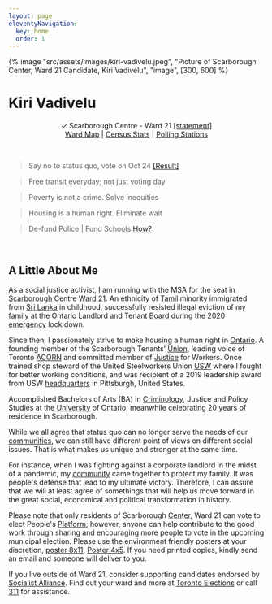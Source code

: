 ```yaml
---
layout: page
eleventyNavigation:
  key: home
  order: 1
---
```


{% image "src/assets/images/kiri-vadivelu.jpeg", "Picture of Scarborough Center, Ward 21 Candidate, Kiri Vadivelu",
  "image", [300, 600] %}

# Kiri Vadivelu

<p align="center">
 &check; Scarborough Centre - Ward 21 <a href="https://github.com/kiri-vadivelu/project-108/blob/main/src/statement-kiri-vadivelu.pdf">[statement]</a><br> 
 <a href="https://github.com/kiri-vadivelu/project-108/blob/main/src/ward-21.pdf">Ward Map</a> |
 <a href="https://github.com/kiri-vadivelu/project-108/blob/main/src/census-stats.pdf">Census Stats</a> |
 <a href="https://github.com/kiri-vadivelu/project-108/blob/main/src/polling-stations.pdf">Polling Stations</a>
 </p>

 <br>

> Say no to status quo, vote on Oct 24 [[Result]](https://electionresults.toronto.ca/)

> Free transit everyday; not just voting day

> Poverty is not a crime. Solve inequities

> Housing is a human right. Eliminate wait

> De-fund Police | Fund Schools [How?](https://github.com/kiri-vadivelu/project-108/blob/main/src/peoples-platform.pdf)

<br>

## A Little About Me

As a social justice activist, I am running with the MSA for the seat in [Scarborough](http://scarboroughhistorical.ca/local-history/naming-of-scarborough/) Centre [Ward 21](https://www.toronto.ca/city-government/data-research-maps/neighbourhoods-communities/ward-profiles/ward-21-scarborough-centre/). An ethnicity of [Tamil](https://www.tamilcentre.ca/en/about/background) minority immigrated from [Sri Lanka](https://www.amnesty.org/en/location/asia-and-the-pacific/south-asia/sri-lanka/report-sri-lanka/) in childhood, successfully resisted illegal eviction of my family at the Ontario Landlord and Tenant [Board](https://tribunalsontario.ca/ltb/) during the 2020 [emergency](https://www.justice.gc.ca/eng/csj-sjc/covid.html) lock down.

Since then, I passionately strive to make housing a human right in [Ontario](https://www.ontario.ca/page/home-and-community). A founding member of the Scarborough Tenants’ [Union](https://scarboroughtenants.ca), leading voice of Toronto [ACORN](https://acorncanada.org) and committed member of [Justice](https://www.justice4workers.org) for Workers. Once trained shop steward of the United Steelworkers Union [USW](https://usw.ca) where I fought for better working conditions, and was recipient of a 2019 leadership award from USW [headquarters](http://spt-usw.org/about-us/headquarters/) in Pittsburgh, United States.

Accomplished Bachelors of Arts (BA) in [Criminology](https://ontariotechu.ca/programs/undergraduate/social-science-and-humanities/criminology-and-justice/), Justice and Policy Studies at the [University](https://ontariotechu.ca) of Ontario; meanwhile celebrating 20 years of residence in Scarborough.

While we all agree that status quo can no longer serve the needs of our [communities](https://github.com/kiri-vadivelu/project-108/blob/main/src/peoples-platform.pdf), we can still have different point of views on different social issues. That is what makes us unique and stronger at the same time.

For instance, when I was fighting against a corporate landlord in the midst of a pandemic, my [community](https://tdotcommunity.ca/project/guarding-his-home/) came together to protect my family. It was people's defense that lead to my ultimate victory. Therefore, I can assure that we will at least agree of somethings that will help us move forward in the great social, economical and political transformation in history.

Please note that only residents of Scarborough [Center](https://www.toronto.ca/wp-content/uploads/2018/09/8f47-City_Planning_2016_Census_Profile_2018_25Wards_Ward21.pdf), Ward 21 can vote to elect People's [Platform](https://kiri-vadivelu.ca/elect); however, anyone can help contribute to the good work through sharing and encouraging more people to vote in the upcoming municipal election. Please use the environment friendly posters at your discretion, [poster 8x11](https://github.com/kiri-vadivelu/project-108/blob/main/src/8x11.pdf), [Poster 4x5](https://github.com/kiri-vadivelu/project-108/blob/main/src/4x5.pdf). If you need printed copies, kindly send an email and someone will deliver to you.

If you live outside of Ward 21, consider supporting candidates endorsed by [Socialist Alliance](https://socialistalliance.ca). Find out your ward and more at [Toronto Elections](https://www.toronto.ca/city-government/elections/) or call [311](https://www.toronto.ca/home/311-toronto-at-your-service/) for assistance.
